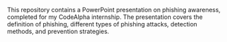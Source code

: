 This repository contains a PowerPoint presentation on phishing awareness, completed for my CodeAlpha internship. The presentation covers the definition of phishing, different types of phishing attacks, detection methods, and prevention strategies.
